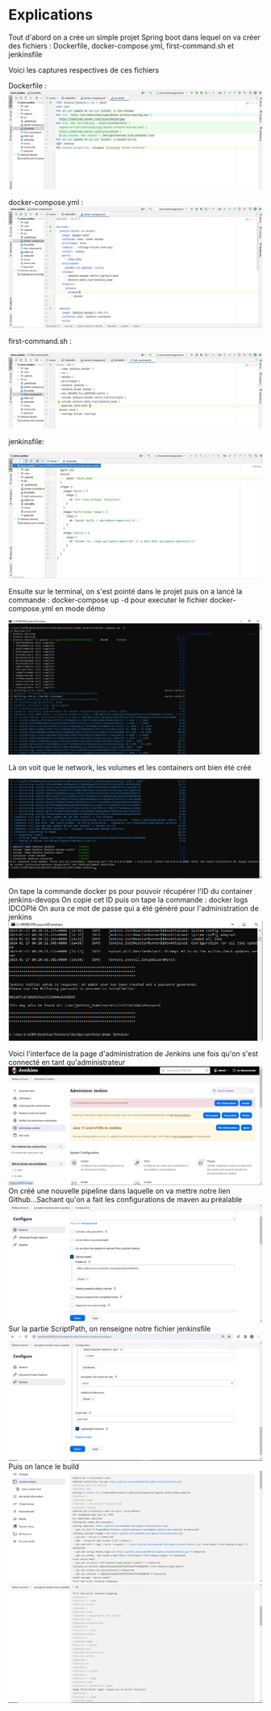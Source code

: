 
# Explications

Tout d'abord on a crée un simple projet Spring boot dans lequel on va créer des fichiers : Dockerfile, docker-compose.yml, first-command.sh et jenkinsfile

Voici les captures respectives de ces fichiers

Dockerfile : 
![Capture 1](https://github.com/ousmane07/SpringSecurityBuildJenkins/blob/master/captures/dockerfile.png?raw=true)

docker-compose.yml :  
![Capture 2](https://github.com/ousmane07/SpringSecurityBuildJenkins/blob/master/captures/dok-comp.png?raw=true)

first-command.sh : 

![Capture 3](https://github.com/ousmane07/SpringSecurityBuildJenkins/blob/master/captures/first-command.png?raw=true)

jenkinsfile:

![Capture 4](https://github.com/ousmane07/SpringSecurityBuildJenkins/blob/master/captures/jenkinsfile.png?raw=true)

Ensuite sur le terminal, on s'est pointé dans le projet puis on a lancé la commande : docker-compose up -d pour executer le fichier docker-compose.yml en mode démo

![Capture 5](https://github.com/ousmane07/SpringSecurityBuildJenkins/blob/master/captures/1.png?raw=true)

Là on voit que le network, les volumes et les containers ont bien été créé

![Capture 6](https://github.com/ousmane07/SpringSecurityBuildJenkins/blob/master/captures/2.png?raw=true)

On tape la commande docker ps pour pouvoir récupérer l'ID du container jenkins-devops
On copie cet ID puis on tape la commande : docker logs IDCOPIé
On aura ce mot de passe qui a été généré pour l'administration de jenkins
![Capture 7](https://github.com/ousmane07/SpringSecurityBuildJenkins/blob/master/captures/4.png?raw=true)

Voici l'interface de la page d'administration de Jenkins une fois qu'on s'est connecté en tant qu'administrateur
![Capture 8](https://github.com/ousmane07/SpringSecurityBuildJenkins/blob/master/captures/5.png?raw=true)
On créé une nouvelle pipeline dans laquelle on va mettre notre lien Github...Sachant qu'on a fait les configurations de maven au préalable
![Capture 9](https://github.com/ousmane07/SpringSecurityBuildJenkins/blob/master/captures/6.png?raw=true)
Sur la partie ScriptPath, on renseigne notre fichier jenkinsfile
![Capture 10](https://github.com/ousmane07/SpringSecurityBuildJenkins/blob/master/captures/7.png?raw=true)
Puis on lance le build
![Capture 11](https://github.com/ousmane07/SpringSecurityBuildJenkins/blob/master/captures/8.png?raw=true)
![Capture 12](https://github.com/ousmane07/SpringSecurityBuildJenkins/blob/master/captures/9.png?raw=true)






